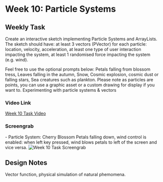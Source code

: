 <h1>Week 10: Particle Systems</h1>

<h2>Weekly Task</h2>
Create an interactive sketch implementing Particle Systems and ArrayLists.
The sketch should have: at least 3 vectors (PVector) for each particle: location, velocity, acceleration, at least one type of user interaction impacting the system, at least 1 randomised force impacting the system (e.g. wind).

Feel free to use the optional prompts below: Petals falling from blossom tress, Leaves falling in the autumn, Snow, Cosmic explosion, cosmic dust or falling stars, Sea creatures such as plankton.
Please note as particles are points, you can use a graphic asset or a custom drawing for display if you want to.
Experimenting with particle systems & vectors

<h3>Video Link</h3>
<a href="https://drive.google.com/file/d/1SF7ZYdcdJ2HjulQ20vkj0ZHcpNpnDZPl/view?usp=drive_link">Week 10 Task Video</a>

<h3>Screengrab</h3>
- Particle System: Cherry Blossom Petals falling down, wind control is enabled: when left key pressed, wind blows petals to left of the screen and vice versa.
<img src="Week 10 Task Cherry Blossoms Falling.png" alt="Week 10 Task Screengrab">


<h2>Design Notes</h2>
Vector function, physical simulation of natural phemomena. 
